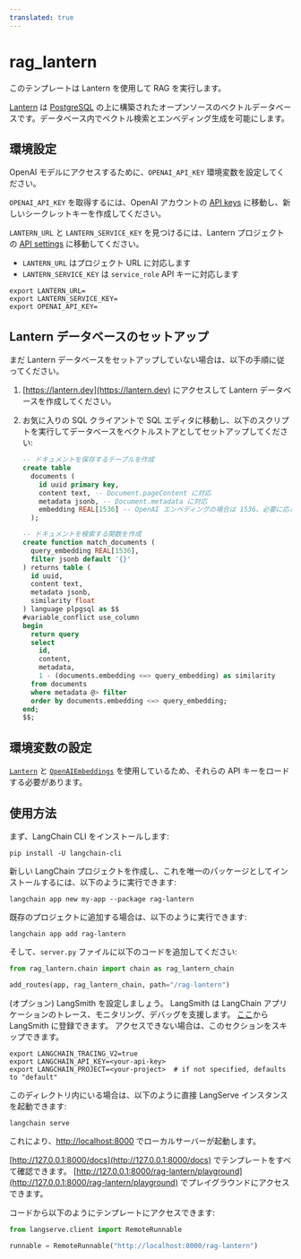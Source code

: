 ```yaml
---
translated: true
---
```


# rag_lantern

このテンプレートは Lantern を使用して RAG を実行します。

[Lantern](https://lantern.dev) は [PostgreSQL](https://en.wikipedia.org/wiki/PostgreSQL) の上に構築されたオープンソースのベクトルデータベースです。データベース内でベクトル検索とエンベディング生成を可能にします。

## 環境設定

OpenAI モデルにアクセスするために、`OPENAI_API_KEY` 環境変数を設定してください。

`OPENAI_API_KEY` を取得するには、OpenAI アカウントの [API keys](https://platform.openai.com/account/api-keys) に移動し、新しいシークレットキーを作成してください。

`LANTERN_URL` と `LANTERN_SERVICE_KEY` を見つけるには、Lantern プロジェクトの [API settings](https://lantern.dev/dashboard/project/_/settings/api) に移動してください。

- `LANTERN_URL` はプロジェクト URL に対応します
- `LANTERN_SERVICE_KEY` は `service_role` API キーに対応します

```shell
export LANTERN_URL=
export LANTERN_SERVICE_KEY=
export OPENAI_API_KEY=
```

## Lantern データベースのセットアップ

まだ Lantern データベースをセットアップしていない場合は、以下の手順に従ってください。

1. [https://lantern.dev](https://lantern.dev) にアクセスして Lantern データベースを作成してください。
2. お気に入りの SQL クライアントで SQL エディタに移動し、以下のスクリプトを実行してデータベースをベクトルストアとしてセットアップしてください:

   ```sql
   -- ドキュメントを保存するテーブルを作成
   create table
     documents (
       id uuid primary key,
       content text, -- Document.pageContent に対応
       metadata jsonb, -- Document.metadata に対応
       embedding REAL[1536] -- OpenAI エンベディングの場合は 1536、必要に応じて変更
     );

   -- ドキュメントを検索する関数を作成
   create function match_documents (
     query_embedding REAL[1536],
     filter jsonb default '{}'
   ) returns table (
     id uuid,
     content text,
     metadata jsonb,
     similarity float
   ) language plpgsql as $$
   #variable_conflict use_column
   begin
     return query
     select
       id,
       content,
       metadata,
       1 - (documents.embedding <=> query_embedding) as similarity
     from documents
     where metadata @> filter
     order by documents.embedding <=> query_embedding;
   end;
   $$;
   ```

## 環境変数の設定

[`Lantern`](https://python.langchain.com/docs/integrations/vectorstores/lantern) と [`OpenAIEmbeddings`](https://python.langchain.com/docs/integrations/text_embedding/openai) を使用しているため、それらの API キーをロードする必要があります。

## 使用方法

まず、LangChain CLI をインストールします:

```shell
pip install -U langchain-cli
```

新しい LangChain プロジェクトを作成し、これを唯一のパッケージとしてインストールするには、以下のように実行できます:

```shell
langchain app new my-app --package rag-lantern
```

既存のプロジェクトに追加する場合は、以下のように実行できます:

```shell
langchain app add rag-lantern
```

そして、`server.py` ファイルに以下のコードを追加してください:

```python
from rag_lantern.chain import chain as rag_lantern_chain

add_routes(app, rag_lantern_chain, path="/rag-lantern")
```

(オプション) LangSmith を設定しましょう。
LangSmith は LangChain アプリケーションのトレース、モニタリング、デバッグを支援します。
[ここ](https://smith.langchain.com/)から LangSmith に登録できます。
アクセスできない場合は、このセクションをスキップできます。

```shell
export LANGCHAIN_TRACING_V2=true
export LANGCHAIN_API_KEY=<your-api-key>
export LANGCHAIN_PROJECT=<your-project>  # if not specified, defaults to "default"
```

このディレクトリ内にいる場合は、以下のように直接 LangServe インスタンスを起動できます:

```shell
langchain serve
```

これにより、[http://localhost:8000](http://localhost:8000) でローカルサーバーが起動します。

[http://127.0.0.1:8000/docs](http://127.0.0.1:8000/docs) でテンプレートをすべて確認できます。
[http://127.0.0.1:8000/rag-lantern/playground](http://127.0.0.1:8000/rag-lantern/playground) でプレイグラウンドにアクセスできます。

コードから以下のようにテンプレートにアクセスできます:

```python
from langserve.client import RemoteRunnable

runnable = RemoteRunnable("http://localhost:8000/rag-lantern")
```
